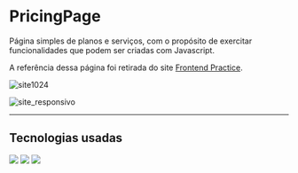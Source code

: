 # PricingPage

Página simples de planos e serviços, com o propósito de exercitar funcionalidades que podem ser criadas com Javascript.

A referência dessa página foi retirada do site [Frontend Practice](https://www.frontendpractice.com/).

![site1024](https://github.com/LaizaBarbosa/PricingPage/assets/131712297/31874734-908d-4a74-a7d5-7b90d7ec6997)

![site_responsivo](https://github.com/LaizaBarbosa/PricingPage/assets/131712297/9759674d-4637-407d-b5e4-1a4dddefa58a)


***

## Tecnologias usadas
![](https://img.shields.io/badge/HTML5-E34F26?style=for-the-badge&logo=html5&logoColor=white)
![](https://img.shields.io/badge/JavaScript-323330?style=for-the-badge&logo=javascript&logoColor=F7DF1E)
![](https://img.shields.io/badge/CSS3-1572B6?style=for-the-badge&logo=css3&logoColor=white)
